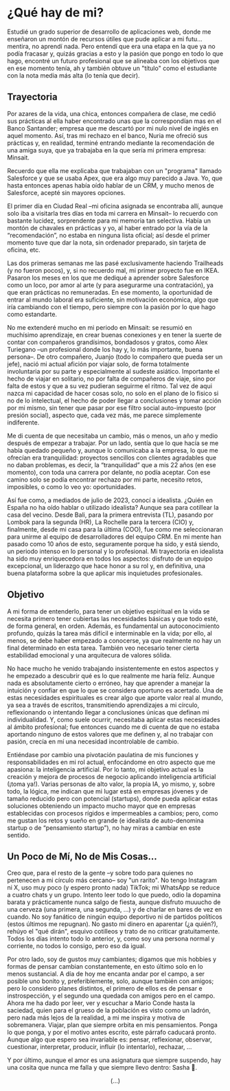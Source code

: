 # ¿Qué hay de mi?

Estudié un grado superior de desarrollo de aplicaciones web, donde me enseñaron un montón de recursos útiles que pude aplicar a mi futu... mentira, no aprendí nada. Pero entendí que era una etapa en la que ya no podía fracasar y, quizás gracias a esto y la pasión que pongo en todo lo que hago, encontré un futuro profesional que se alineaba con los objetivos que en ese momento tenía, ah y también obtuve un "título" como el estudiante con la nota media más alta (lo tenía que decir).

## Trayectoria

Por azares de la vida, una chica, entonces compañera de clase, me cedió sus prácticas al ella haber encontrado unas que la correspondían mas en el Banco Santander; empresa que me descartó por mi nulo nivel de inglés en aquel momento. Así, tras mi rechazo en el banco, Nuria me ofreció sus prácticas y, en realidad, terminé entrando mediante la recomendación de una amiga suya, que ya trabajaba en la que sería mi primera empresa: Minsait.

Recuerdo que ella me explicaba que trabajaban con un "programa" llamado Salesforce y que se usaba Apex, que era algo muy parecido a Java. Yo, que hasta entonces apenas había oído hablar de un CRM, y mucho menos de Salesforce, acepté sin mayores opciones.

El primer día en Ciudad Real –mi oficina asignada se encontraba allí, aunque solo iba a visitarla tres días en toda mi carrera en Minsait– lo recuerdo con bastante lucidez, sorprendente para mi memoria tan selectiva. Había un montón de chavales en prácticas y yo, al haber entrado por la vía de la “recomendación”, no estaba en ninguna lista oficial; así desde el primer momento tuve que dar la nota, sin ordenador preparado, sin tarjeta de oficina, etc.

Las dos primeras semanas me las pasé exclusivamente haciendo Trailheads (y no fueron pocos), y, si no recuerdo mal, mi primer proyecto fue en IKEA. Pasaron los meses en los que me dediqué a aprender sobre Salesforce como un loco, por amor al arte (y para asegurarme una contratación), ya que eran prácticas no remuneradas. En ese momento, la oportunidad de entrar al mundo laboral era suficiente, sin motivación económica, algo que iría cambiando con el tiempo, pero siempre con la pasión por lo que hago como estandarte.

No me extenderé mucho en mi periodo en Minsait: se resumió en muchísimo aprendizaje, en crear buenas conexiones y en tener la suerte de contar con compañeros grandísimos, bondadosos y gratos, como Alex Turiegano –un profesional donde los hay y, lo más importante, buena persona–. De otro compañero, Juanjo (todo lo compañero que pueda ser un jefe), nació mi actual afición por viajar solo, de forma totalmente involuntaria por su parte y especialmente al sudeste asiático. Importante el hecho de viajar en solitario, no por falta de compañeros de viaje, sino por falta de estos y que a su vez pudieran seguirme el ritmo.
Tal vez de aqui nazca mi capacidad de hacer cosas solo, no solo en el plano de lo fisico si no de lo intelectual, el hecho de poder llegar a conclusiones y tomar acción por mi mismo, sin tener que pasar por ese filtro social auto-impuesto (por presión social), aspecto que, cada vez más, me parece simplemente indiferente.

Me di cuenta de que necesitaba un cambio, más o menos, un año y medio después de empezar a trabajar. Por un lado, sentía que lo que hacía se me había quedado pequeño y, aunque lo comunicaba a la empresa, lo que me ofrecían era tranquilidad: proyectos sencillos con clientes agradables que no daban problemas, es decir, la “tranquilidad” que a mis 22 años (en ese momento), con toda una carrera por delante, no podía aceptar. Con ese camino solo se podía encontrar rechazo por mi parte, necesito retos, imposibles, o como lo veo yo: oportunidades.

Así fue como, a mediados de julio de 2023, conocí a idealista. ¿Quién en España no ha oído hablar o utilizado idealista? Aunque sea para cotillear la casa del vecino. Desde Bali, para la primera entrevista (TL), pasando por Lombok para la segunda (HR), La Rochelle para la tercera (CIO) y, finalmente, desde mi casa para la última (COO), fue como me seleccionaran para unirme al equipo de desarrolladores del equipo CRM. En mi mente han pasado como 10 años de esto, seguramente porque ha sido, y está siendo, un periodo intenso en lo personal y lo profesional. Mi trayectoria en idealista ha sido muy enriquecedora en todos los aspectos: disfruto de un equipo excepcional, un liderazgo que hace honor a su rol y, en definitiva, una buena plataforma sobre la que aplicar mis inquietudes profesionales.

## Objetivo

A mi forma de entenderlo, para tener un objetivo espiritual en la vida se necesita primero tener cubiertas las necesidades básicas y que todo esté, de forma general, en orden. Además, es fundamental un autoconocimiento profundo, quizás la tarea más difícil e interminable en la vida; por ello, al menos, se debe haber empezado a conocerse, ya que realmente no hay un final determinado en esta tarea. También veo necesario tener cierta estabilidad emocional y una arquitecura de valores sólida.

No hace mucho he venido trabajando insistentemente en estos aspectos y he empezado a descubrir qué es lo que realmente me haría feliz. Aunque nada es absolutamente cierto o erróneo, hay que aprender a manejar la intuición y confiar en que lo que se considera oportuno es acertado. Una de estas necesidades espirituales es crear algo que aporte valor real al mundo, ya sea a través de escritos, transmitiendo aprendizajes a mi círculo, reflexionando o intentando llegar a conclusiones únicas que definan mi individualidad. Y, como suele ocurrir, necesitaba aplicar estas necesidades al ámbito profesional; fue entonces cuando me di cuenta de que no estaba aportando ninguno de estos valores que me definen y, al no trabajar con pasión, crecía en mí una necesidad incontrolable de cambio.

Entiéndase por cambio una pivotación paulatina de mis funciones y responsabilidades en mi rol actual, enfocándome en otro aspecto que me apasiona: la inteligencia artificial. Por lo tanto, mi objetivo actual es la creación y mejora de procesos de negocio aplicando inteligencia artificial (¡toma ya!). Varias personas de alto valor, la propia IA, yo mismo, y, sobre todo, la lógica, me indican que mi lugar está en empresas jóvenes y de tamaño reducido pero con potencial (startups), donde pueda aplicar estas soluciones obteniendo un impacto mucho mayor que en empresas establecidas con procesos rígidos e impermeables a cambios; pero, como me gustan los retos y sueño en grande (e idealista de auto-denomina startup o de “pensamiento startup”), no hay miras a cambiar en este sentido.

## Un Poco de Mí, No de Mis Cosas…

Creo que, para el resto de la gente –y sobre todo para quienes no pertenecen a mi círculo más cercano– soy "un rarito". No tengo Instagram ni X, uso muy poco (y espero pronto nada) TikTok; mi WhatsApp se reduce a cuatro chats y un grupo. Intento leer todo lo que puedo, odio la dopamina barata y prácticamente nunca salgo de fiesta, aunque disfruto muuucho de una cerveza (una primera, una segunda, ...) y de charlar en bares de vez en cuando.
No soy fanático de ningún equipo deportivo ni de partidos políticos (estos últimos me repugnan). No gasto mi dinero en aparentar (¿a quién?), rehúyo el "qué dirán", esquivo cotilleos y trato de no criticar gratuitamente. Todos los días intento todo lo anterior, y, como soy una persona normal y corriente, no todos lo consigo, pero eso da igual.

Por otro lado, soy de gustos muy cambiantes; digamos que mis hobbies y formas de pensar cambian constantemente, en esto último solo en lo menos sustancial. A día de hoy me encanta andar por el campo, a ser posible uno bonito y, preferiblemente, solo, aunque también con amigos; pero lo considero planes distintos, el primero de ellos es de pensar e instrospección, y el segundo una quedada con amigos pero en el campo. Ahora me ha dado por leer, ver y escuchar a Mario Conde hasta la saciedad, quien para el grueso de la población es visto como un ladrón, pero nada más lejos de la realidad, a mi me inspira y motiva de sobremanera. Viajar, plan que siempre orbita en mis pensamientos. Ponga lo que ponga, y por el motivo antes escrito, este párrafo caducará pronto.
Aunque algo que espero sea invariable es: pensar, reflexionar, observar, cuestionar, interpretar, producir, influir (lo intentarlo), rechazar, ...

Y por último, aunque el amor es una asignatura que siempre suspendo, hay una cosita que nunca me falla y que siempre llevo dentro: Sasha 🐾.

<div style="text-align: center">(...)</div>
